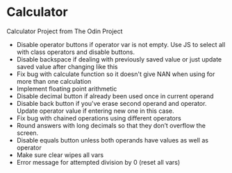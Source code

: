 # Calculator
Calculator Project from The Odin Project

* Disable operator buttons if operator var is not empty. Use JS to select all with class operators and disable buttons.
* Disable backspace if dealing with previously saved value or just update saved value after changing like this
* Fix bug with calculate function so it doesn't give NAN when using for more than one calculation
* Implement floating point arithmetic
* Disable decimal button if already been used once in current operand
* Disable back button if you've erase second operand and operator. Update operator value if entering new one in this case.
* Fix bug with chained operations using different operators
* Round answers with long decimals so that they don’t overflow the screen.
* Disable equals button unless both operands have values as well as operator
* Make sure clear wipes all vars
* Error message for attempted division by 0 (reset all vars)
